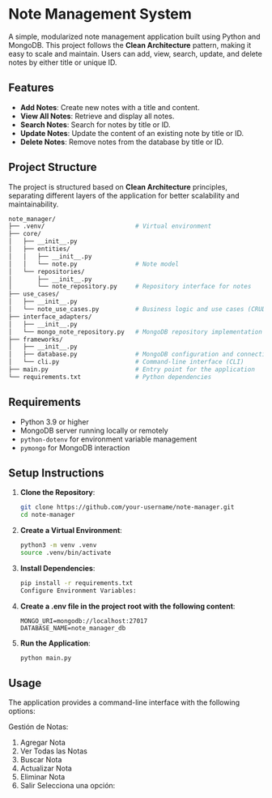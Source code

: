 # Note Management System

A simple, modularized note management application built using Python and MongoDB. This project follows the **Clean Architecture** pattern, making it easy to scale and maintain. Users can add, view, search, update, and delete notes by either title or unique ID.

## Features

- **Add Notes**: Create new notes with a title and content.
- **View All Notes**: Retrieve and display all notes.
- **Search Notes**: Search for notes by title or ID.
- **Update Notes**: Update the content of an existing note by title or ID.
- **Delete Notes**: Remove notes from the database by title or ID.

## Project Structure

The project is structured based on **Clean Architecture** principles, separating different layers of the application for better scalability and maintainability.
   ```bash
   note_manager/
   ├── .venv/                         # Virtual environment
   ├── core/
   │   ├── __init__.py
   │   ├── entities/
   │   │   ├── __init__.py
   │   │   └── note.py                # Note model
   │   └── repositories/
   │       ├── __init__.py
   │       └── note_repository.py     # Repository interface for notes
   ├── use_cases/
   │   ├── __init__.py
   │   └── note_use_cases.py          # Business logic and use cases (CRUD)
   ├── interface_adapters/
   │   ├── __init__.py
   │   └── mongo_note_repository.py   # MongoDB repository implementation for notes
   ├── frameworks/
   │   ├── __init__.py
   │   ├── database.py                # MongoDB configuration and connection
   │   └── cli.py                     # Command-line interface (CLI)
   ├── main.py                        # Entry point for the application
   └── requirements.txt               # Python dependencies
   ```

## Requirements

- Python 3.9 or higher
- MongoDB server running locally or remotely
- `python-dotenv` for environment variable management
- `pymongo` for MongoDB interaction

## Setup Instructions

1. **Clone the Repository**:
   ```bash
   git clone https://github.com/your-username/note-manager.git
   cd note-manager


2. **Create a Virtual Environment**:
    ```bash
    python3 -m venv .venv
    source .venv/bin/activate


3. **Install Dependencies**:
    ```bash
    pip install -r requirements.txt
    Configure Environment Variables:

4. **Create a .env file in the project root with the following content**:
    ```plaintext
    MONGO_URI=mongodb://localhost:27017
    DATABASE_NAME=note_manager_db

5. **Run the Application**:
    ```bash
    python main.py

## Usage
The application provides a command-line interface with the following options:

Gestión de Notas:
1. Agregar Nota
2. Ver Todas las Notas
3. Buscar Nota
4. Actualizar Nota
5. Eliminar Nota
6. Salir
   Selecciona una opción: 



